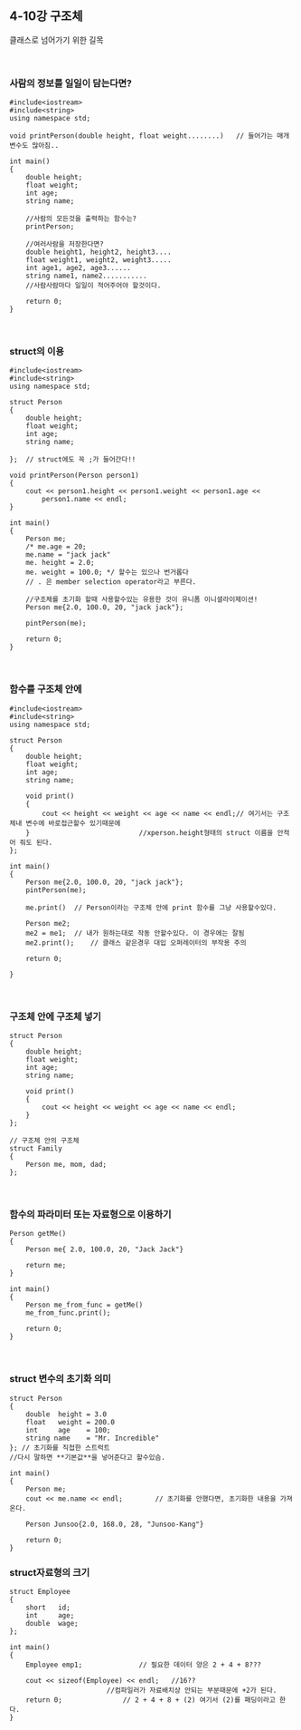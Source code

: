 ## 4-10강 구조체
클래스로 넘어가기 위한 길목

<br>

### 사람의 정보를 일일이 담는다면?

	#include<iostream>
	#include<string>
	using namespace std;

	void printPerson(double height, float weight........)	// 들어가는 매개변수도 많아짐..

	int main()
	{
		double height;
		float weight;
		int age;
		string name;
		
		//사람의 모든것을 출력하는 함수는?
		printPerson;

		//여러사람을 저장한다면?
		double height1, height2, height3....
		float weight1, weight2, weight3.....
		int age1, age2, age3......
		string name1, name2...........
		//사람사람마다 일일이 적어주어야 할것이다.

		return 0;
	}
	
<br>

### struct의 이용

	#include<iostream>
	#include<string>
	using namespace std;

	struct Person
	{
		double height;
		float weight;
		int age;
		string name;
	
	};	// struct에도 꼭 ;가 들어간다!!

	void printPerson(Person person1)
	{
		cout << person1.height << person1.weight << person1.age <<
			person1.name << endl;
	}

	int main()
	{
		Person me;
		/* me.age = 20;
		me.name = "jack jack"
		me. height = 2.0;
		me. weight = 100.0; */ 할수는 있으나 번거롭다
		// . 은 member selection operator라고 부른다.

		//구조체를 초기화 할때 사용할수있는 유용한 것이 유니폼 이니셜라이제이션!
		Person me{2.0, 100.0, 20, "jack jack"};

		pintPerson(me);
		
		return 0;
	}

<br>

### 함수를 구조체 안에

	#include<iostream>
	#include<string>
	using namespace std;

	struct Person
	{
		double height;
		float weight;
		int age;
		string name;

		void print()
		{
			cout << height << weight << age << name << endl;// 여기서는 구조체내 변수에 바로접근할수 있기때문에
		}							//xperson.height형태의 struct 이름을 안적어 줘도 된다. 
	};

	int main()
	{
		Person me{2.0, 100.0, 20, "jack jack"};
		pintPerson(me);

		me.print() 	// Person이라는 구조체 안에 print 함수를 그냥 사용할수있다.

		Person me2;
		me2 = me1;	// 내가 원하는대로 작동 안할수있다. 이 경우에는 잘됨
		me2.print();	// 클래스 같은경우 대입 오퍼레이터의 부작용 주의
		
		return 0;

	}

<br>

### 구조체 안에 구조체 넣기

	struct Person
	{
		double height;
		float weight;
		int age;
		string name;

		void print()
		{
			cout << height << weight << age << name << endl;
		}
	};
	
	// 구조체 안의 구조체
	struct Family
	{
		Person me, mom, dad;
	};

<br>

### 함수의 파라미터 또는 자료형으로 이용하기
	Person getMe()
	{
		Person me{ 2.0, 100.0, 20, "Jack Jack"}

		return me;
	}
	
	int main()
	{
		Person me_from_func = getMe()
		me_from_func.print();
		
		return 0;
	}
	
<br>

### struct 변수의 초기화 의미
	struct Person
	{
		double	height = 3.0
		float	weight = 200.0
		int		age	   = 100;
		string name	   = "Mr. Incredible"
	}; // 초기화를 직접한 스트럭트
	//다시 말하면 **기본값**을 넣어준다고 할수있슴.

	int main()
	{
		Person me;
		cout << me.name << endl;		// 초기화를 안했다면, 초기화한 내용을 가져온다.

		Person Junsoo{2.0, 168.0, 28, "Junsoo-Kang"}
		
		return 0;
	}

### struct자료형의 크기

	struct Employee
	{
		short	id;
		int		age;
		double	wage;
	};

	int main()
	{
		Employee emp1;				// 필요한 데이터 양은 2 + 4 + 8???
		
		cout << sizeof(Employee) << endl;	//16??
							//컴파일러가 자료배치상 안되는 부분때문에 +2가 된다.
		return 0;				// 2 + 4 + 8 + (2) 여기서 (2)를 패딩이라고 한다.
	}
